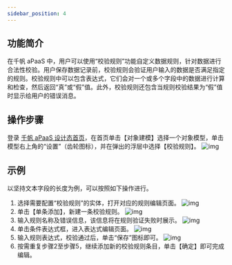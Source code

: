 ```yaml
---
sidebar_position: 4
---
```


## 功能简介
在千帆 aPaaS 中，用户可以使用“校验规则”功能自定义数据规则，针对数据进行合法性校验。用户保存数据记录前，校验规则会验证用户输入的数据是否满足指定的规则。校验规则中可以包含表达式，它们会对一个或多个字段中的数据进行计算和检查，然后返回“真”或“假”值。此外，校验规则还包含当规则校验结果为“假”值时显示给用户的错误消息。


## 操作步骤
登录 [千帆 aPaaS 设计态首页](https://apaas.cloud.tencent.com/)，在首页单击【对象建模】选择一个对象模型，单击模型右上角的“设置”（齿轮图标），并在弹出的浮层中选择【校验规则】。
![img](https://main.qcloudimg.com/raw/2cc2e7369bc372d25bd9b620b5336924.png)        

## 示例
以坚持文本字段的长度为例，可以按照如下操作进行。
1. 选择需要配置“校验规则”的实体，打开对应的规则编辑页面。
![img](https://main.qcloudimg.com/raw/da1a983e96818bae8311d784c34e461f.png)        
2. 单击【单条添加】，新建一条校验规则。
![img](https://main.qcloudimg.com/raw/b81fb3316b223715a653f334fe6685e6.png)        
3. 输入规则名称及错误信息，该信息将在规则验证失败时展示。
![img](https://main.qcloudimg.com/raw/5da7e1c1c4042be4c36720e50f2a9e17.png)        
4. 单击条件表达式框，进入表达式编辑页面。
![img](https://main.qcloudimg.com/raw/b8563662a2d202088db6d01c92cf8620.png)        
5. 输入规则表达式，校验通过后，单击“保存”图标即可。
![img](https://main.qcloudimg.com/raw/be75e78275dfa740f92d520fb24d4390.png)        
6. 按需重复步骤2至步骤5，继续添加新的校验规则条目，单击【确定】即可完成编辑。

